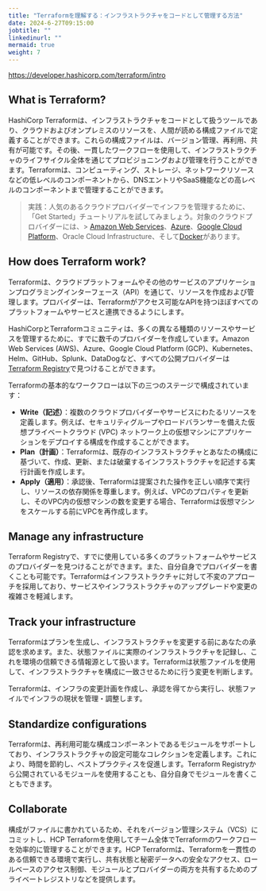```yaml
---
title: "Terraformを理解する：インフラストラクチャをコードとして管理する方法"
date: 2024-6-27T09:15:00
jobtitle: ""
linkedinurl: ""
mermaid: true
weight: 7
---
```


<https://developer.hashicorp.com/terraform/intro>

## What is Terraform?

HashiCorp Terraformは、インフラストラクチャをコードとして扱うツールであり、クラウドおよびオンプレミスのリソースを、人間が読める構成ファイルで定義することができます。これらの構成ファイルは、バージョン管理、再利用、共有が可能です。その後、一貫したワークフローを使用して、インフラストラクチャのライフサイクル全体を通じてプロビジョニングおよび管理を行うことができます。Terraformは、コンピューティング、ストレージ、ネットワークリソースなどの低レベルのコンポーネントから、DNSエントリやSaaS機能などの高レベルのコンポーネントまで管理することができます。

> 実践：人気のあるクラウドプロバイダーでインフラを管理するために、「Get Started」チュートリアルを試してみましょう。対象のクラウドプロバイダーには、> [Amazon Web Services](https://developer.hashicorp.com/terraform/tutorials/aws-get-started)、[Azure](https://developer.hashicorp.com/terraform/intro#:~:text=Web%20Services%2C-,Azure,-%2C%20Google%20Cloud)、[Google Cloud Platform](https://developer.hashicorp.com/terraform/tutorials/gcp-get-started)、Oracle Cloud Infrastructure、そして[Docker](https://developer.hashicorp.com/terraform/intro#:~:text=Infrastructure%2C%20and-,Docker,-.)があります。

## How does Terraform work?

Terraformは、クラウドプラットフォームやその他のサービスのアプリケーションプログラミングインターフェース（API）を通じて、リソースを作成および管理します。プロバイダーは、Terraformがアクセス可能なAPIを持つほぼすべてのプラットフォームやサービスと連携できるようにします。

HashiCorpとTerraformコミュニティは、多くの異なる種類のリソースやサービスを管理するために、すでに数千のプロバイダーを作成しています。Amazon Web Services (AWS)、Azure、Google Cloud Platform (GCP)、Kubernetes、Helm、GitHub、Splunk、DataDogなど、すべての公開プロバイダーは[Terraform Registry](https://registry.terraform.io/)で見つけることができます。

Terraformの基本的なワークフローは以下の三つのステージで構成されています：

- **Write（記述）**：複数のクラウドプロバイダーやサービスにわたるリソースを定義します。例えば、セキュリティグループやロードバランサーを備えた仮想プライベートクラウド (VPC) ネットワーク上の仮想マシンにアプリケーションをデプロイする構成を作成することができます。
- **Plan（計画）**：Terraformは、既存のインフラストラクチャとあなたの構成に基づいて、作成、更新、または破棄するインフラストラクチャを記述する実行計画を作成します。
- **Apply（適用）**：承認後、Terraformは提案された操作を正しい順序で実行し、リソースの依存関係を尊重します。例えば、VPCのプロパティを更新し、そのVPC内の仮想マシンの数を変更する場合、Terraformは仮想マシンをスケールする前にVPCを再作成します。

## Manage any infrastructure

Terraform Registryで、すでに使用している多くのプラットフォームやサービスのプロバイダーを見つけることができます。また、自分自身でプロバイダーを書くことも可能です。Terraformはインフラストラクチャに対して不変のアプローチを採用しており、サービスやインフラストラクチャのアップグレードや変更の複雑さを軽減します。

## Track your infrastructure

Terraformはプランを生成し、インフラストラクチャを変更する前にあなたの承認を求めます。また、状態ファイルに実際のインフラストラクチャを記録し、これを環境の信頼できる情報源として扱います。Terraformは状態ファイルを使用して、インフラストラクチャを構成に一致させるために行う変更を判断します。

Terraformは、インフラの変更計画を作成し、承認を得てから実行し、状態ファイルでインフラの現状を管理・調整します。

## Standardize configurations

Terraformは、再利用可能な構成コンポーネントであるモジュールをサポートしており、インフラストラクチャの設定可能なコレクションを定義します。これにより、時間を節約し、ベストプラクティスを促進します。Terraform Registryから公開されているモジュールを使用することも、自分自身でモジュールを書くこともできます。

## Collaborate

構成がファイルに書かれているため、それをバージョン管理システム（VCS）にコミットし、HCP Terraformを使用してチーム全体でTerraformのワークフローを効率的に管理することができます。HCP Terraformは、Terraformを一貫性のある信頼できる環境で実行し、共有状態と秘密データへの安全なアクセス、ロールベースのアクセス制御、モジュールとプロバイダーの両方を共有するためのプライベートレジストリなどを提供します。
